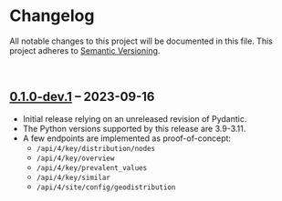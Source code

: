 # Changelog
All notable changes to this project will be documented in this file.
This project adheres to [Semantic Versioning](http://semver.org/).

<br>

## [0.1.0-dev.1] – 2023-09-16
* Initial release relying on an unreleased revision of Pydantic.
* The Python versions supported by this release are 3.9-3.11.
* A few endpoints are implemented as proof-of-concept:
  * `/api/4/key/distribution/nodes`
  * `/api/4/key/overview`
  * `/api/4/key/prevalent_values`
  * `/api/4/key/similar`
  * `/api/4/site/config/geodistribution`

[0.1.0-dev.1]: https://github.com/timwie/aio-overpass/releases/tag/v0.1.0-dev.1

